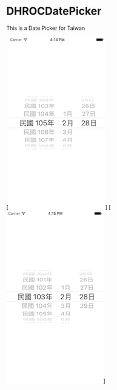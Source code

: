 # DHROCDatePicker
This is a Date Picker for Taiwan

[![](https://github.com/DarrenHsu/DHROCDatePicker/blob/master/Screen%20Shot/Simulator%20Screen%20Shot%20May%205,%202016,%204.14.38%20PM.png?raw=true)]
[![](https://github.com/DarrenHsu/DHROCDatePicker/blob/master/Screen%20Shot/Simulator%20Screen%20Shot%20May%205,%202016,%204.15.02%20PM.png?raw=true)]
